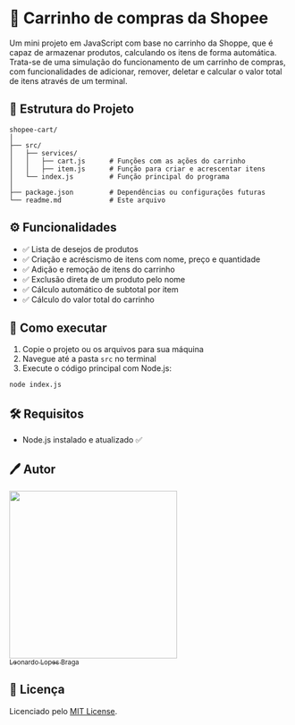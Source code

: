# 🛒 Carrinho de compras da Shopee

Um mini projeto em JavaScript com base no carrinho da Shoppe, que é capaz de armazenar produtos, calculando os itens de forma automática. Trata-se de uma simulação do funcionamento de um carrinho de compras, com funcionalidades de adicionar, remover, deletar e calcular o valor total de itens através de um terminal.

## 📁 Estrutura do Projeto

```
shopee-cart/
│
├── src/
│   ├── services/
│   │   ├── cart.js      # Funções com as ações do carrinho
│   │   ├── item.js      # Função para criar e acrescentar itens
│   └── index.js         # Função principal do programa
│
├── package.json         # Dependências ou configurações futuras
└── readme.md            # Este arquivo
```

## ⚙️ Funcionalidades

- ✅ Lista de desejos de produtos
- ✅ Criação e acréscismo de itens com nome, preço e quantidade
- ✅ Adição e remoção de itens do carrinho
- ✅ Exclusão direta de um produto pelo nome
- ✅ Cálculo automático de subtotal por item
- ✅ Cálculo do valor total do carrinho

## 🚀 Como executar

1. Copie o projeto ou os arquivos para sua máquina
2. Navegue até a pasta `src` no terminal
3. Execute o código principal com Node.js:

```bash
node index.js
```

## 🛠️ Requisitos

-  Node.js instalado e atualizado ✅

## 🖊️ Autor

[<img src='https://avatars.githubusercontent.com/u/54039202?v=4' width = 300><br><sub>Leonardo Lopes Braga</sub>](https://github.com/Elelebe)

## 📝 Licença

Licenciado pelo [MIT License](./LICENSE).
